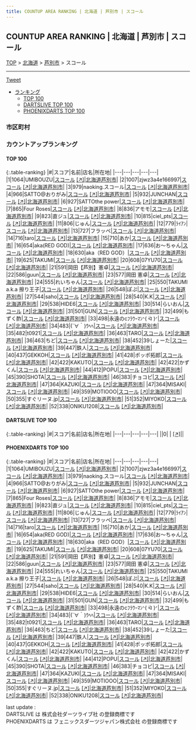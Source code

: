 ```yaml
---
title: COUNTUP AREA RANKING | 北海道 | 芦別市 | スコール
---
```

## COUNTUP AREA RANKING | 北海道 | 芦別市 | スコール

[TOP](/darts/rank/) > [北海道](/darts/rank/北海道/) > [芦別市](/darts/rank/北海道/芦別市/) > スコール

___

<a href="https://twitter.com/share?ref_src=twsrc%5Etfw" data-text="COUNTUP AREA RANKING | 北海道芦別市スコール" class="twitter-share-button" data-hashtags="DARTSLIVE,PHOENIXDARTS,darts,ダーツ" data-show-count="false">Tweet</a>

* [ランキング](#カウントアップランキング)
    * [TOP 100](#top-100)
    * [DARTSLIVE TOP 100](#dartslive-top-100)
    * [PHOENIXDARTS TOP 100](#phoenixdarts-top-100)

### 市区町村

<ul>

</ul>

### カウントアップランキング

#### TOP 100



{:.table-ranking}
|#|スコア|名前|店名|所在地|
|---|---|---|---|---|
|1|1064|<span class="rank-name-pd">UMIBOUZU</span>|<a href="/darts/rank/shops/42512.html">スコール</a> <a href="https://vs.phoenixdarts.com/jp/shop/shopDetailInfo/s_42512?s_seq=42512">[↗]</a>|<a href="/darts/rank/北海道/芦別市">北海道芦別市</a>|
|2|1007|<span class="rank-name-pd">zjwz3a4e166997</span>|<a href="/darts/rank/shops/42512.html">スコール</a> <a href="https://vs.phoenixdarts.com/jp/shop/shopDetailInfo/s_42512?s_seq=42512">[↗]</a>|<a href="/darts/rank/北海道/芦別市">北海道芦別市</a>|
|3|979|<span class="rank-name-pd">naoking.スコール</span>|<a href="/darts/rank/shops/42512.html">スコール</a> <a href="https://vs.phoenixdarts.com/jp/shop/shopDetailInfo/s_42512?s_seq=42512">[↗]</a>|<a href="/darts/rank/北海道/芦別市">北海道芦別市</a>|
|4|966|<span class="rank-name-pd">SATTO@おりがみ</span>|<a href="/darts/rank/shops/42512.html">スコール</a> <a href="https://vs.phoenixdarts.com/jp/shop/shopDetailInfo/s_42512?s_seq=42512">[↗]</a>|<a href="/darts/rank/北海道/芦別市">北海道芦別市</a>|
|5|932|<span class="rank-name-pd">JUNCHAN</span>|<a href="/darts/rank/shops/42512.html">スコール</a> <a href="https://vs.phoenixdarts.com/jp/shop/shopDetailInfo/s_42512?s_seq=42512">[↗]</a>|<a href="/darts/rank/北海道/芦別市">北海道芦別市</a>|
|6|927|<span class="rank-name-pd">SATTOthe power</span>|<a href="/darts/rank/shops/42512.html">スコール</a> <a href="https://vs.phoenixdarts.com/jp/shop/shopDetailInfo/s_42512?s_seq=42512">[↗]</a>|<a href="/darts/rank/北海道/芦別市">北海道芦別市</a>|
|7|865|<span class="rank-name-pd">Four Roses</span>|<a href="/darts/rank/shops/42512.html">スコール</a> <a href="https://vs.phoenixdarts.com/jp/shop/shopDetailInfo/s_42512?s_seq=42512">[↗]</a>|<a href="/darts/rank/北海道/芦別市">北海道芦別市</a>|
|8|836|<span class="rank-name-pd">アモモ</span>|<a href="/darts/rank/shops/42512.html">スコール</a> <a href="https://vs.phoenixdarts.com/jp/shop/shopDetailInfo/s_42512?s_seq=42512">[↗]</a>|<a href="/darts/rank/北海道/芦別市">北海道芦別市</a>|
|9|823|<span class="rank-name-pd">直ジュ</span>|<a href="/darts/rank/shops/42512.html">スコール</a> <a href="https://vs.phoenixdarts.com/jp/shop/shopDetailInfo/s_42512?s_seq=42512">[↗]</a>|<a href="/darts/rank/北海道/芦別市">北海道芦別市</a>|
|10|815|<span class="rank-name-pd">ciel_pts</span>|<a href="/darts/rank/shops/42512.html">スコール</a> <a href="https://vs.phoenixdarts.com/jp/shop/shopDetailInfo/s_42512?s_seq=42512">[↗]</a>|<a href="/darts/rank/北海道/芦別市">北海道芦別市</a>|
|11|806|<span class="rank-name-pd">じゅん</span>|<a href="/darts/rank/shops/42512.html">スコール</a> <a href="https://vs.phoenixdarts.com/jp/shop/shopDetailInfo/s_42512?s_seq=42512">[↗]</a>|<a href="/darts/rank/北海道/芦別市">北海道芦別市</a>|
|12|779|<span class="rank-name-pd">ﾗｲｱﾝ</span>|<a href="/darts/rank/shops/42512.html">スコール</a> <a href="https://vs.phoenixdarts.com/jp/shop/shopDetailInfo/s_42512?s_seq=42512">[↗]</a>|<a href="/darts/rank/北海道/芦別市">北海道芦別市</a>|
|13|727|<span class="rank-name-pd">フラッペ</span>|<a href="/darts/rank/shops/42512.html">スコール</a> <a href="https://vs.phoenixdarts.com/jp/shop/shopDetailInfo/s_42512?s_seq=42512">[↗]</a>|<a href="/darts/rank/北海道/芦別市">北海道芦別市</a>|
|14|716|<span class="rank-name-pd">taro</span>|<a href="/darts/rank/shops/42512.html">スコール</a> <a href="https://vs.phoenixdarts.com/jp/shop/shopDetailInfo/s_42512?s_seq=42512">[↗]</a>|<a href="/darts/rank/北海道/芦別市">北海道芦別市</a>|
|15|710|<span class="rank-name-pd">あか</span>|<a href="/darts/rank/shops/42512.html">スコール</a> <a href="https://vs.phoenixdarts.com/jp/shop/shopDetailInfo/s_42512?s_seq=42512">[↗]</a>|<a href="/darts/rank/北海道/芦別市">北海道芦別市</a>|
|16|654|<span class="rank-name-pd">aka(RED GOD)</span>|<a href="/darts/rank/shops/42512.html">スコール</a> <a href="https://vs.phoenixdarts.com/jp/shop/shopDetailInfo/s_42512?s_seq=42512">[↗]</a>|<a href="/darts/rank/北海道/芦別市">北海道芦別市</a>|
|17|636|<span class="rank-name-pd">お～ちゃん</span>|<a href="/darts/rank/shops/42512.html">スコール</a> <a href="https://vs.phoenixdarts.com/jp/shop/shopDetailInfo/s_42512?s_seq=42512">[↗]</a>|<a href="/darts/rank/北海道/芦別市">北海道芦別市</a>|
|18|630|<span class="rank-name-pd">aka（RED GOD）</span>|<a href="/darts/rank/shops/42512.html">スコール</a> <a href="https://vs.phoenixdarts.com/jp/shop/shopDetailInfo/s_42512?s_seq=42512">[↗]</a>|<a href="/darts/rank/北海道/芦別市">北海道芦別市</a>|
|19|625|<span class="rank-name-pd">TAKUMI</span>|<a href="/darts/rank/shops/42512.html">スコール</a> <a href="https://vs.phoenixdarts.com/jp/shop/shopDetailInfo/s_42512?s_seq=42512">[↗]</a>|<a href="/darts/rank/北海道/芦別市">北海道芦別市</a>|
|20|608|<span class="rank-name-pd">07YU70</span>|<a href="/darts/rank/shops/42512.html">スコール</a> <a href="https://vs.phoenixdarts.com/jp/shop/shopDetailInfo/s_42512?s_seq=42512">[↗]</a>|<a href="/darts/rank/北海道/芦別市">北海道芦別市</a>|
|21|591|<span class="rank-name-pd">岡田【芦別】憲卓</span>|<a href="/darts/rank/shops/42512.html">スコール</a> <a href="https://vs.phoenixdarts.com/jp/shop/shopDetailInfo/s_42512?s_seq=42512">[↗]</a>|<a href="/darts/rank/北海道/芦別市">北海道芦別市</a>|
|22|586|<span class="rank-name-pd">guun</span>|<a href="/darts/rank/shops/42512.html">スコール</a> <a href="https://vs.phoenixdarts.com/jp/shop/shopDetailInfo/s_42512?s_seq=42512">[↗]</a>|<a href="/darts/rank/北海道/芦別市">北海道芦別市</a>|
|23|577|<span class="rank-name-pd">岡田 憲卓</span>|<a href="/darts/rank/shops/42512.html">スコール</a> <a href="https://vs.phoenixdarts.com/jp/shop/shopDetailInfo/s_42512?s_seq=42512">[↗]</a>|<a href="/darts/rank/北海道/芦別市">北海道芦別市</a>|
|24|555|<span class="rank-name-pd">れいちゃん</span>|<a href="/darts/rank/shops/42512.html">スコール</a> <a href="https://vs.phoenixdarts.com/jp/shop/shopDetailInfo/s_42512?s_seq=42512">[↗]</a>|<a href="/darts/rank/北海道/芦別市">北海道芦別市</a>|
|25|550|<span class="rank-name-pd">TAKUMI a.k.a 擦り王子</span>|<a href="/darts/rank/shops/42512.html">スコール</a> <a href="https://vs.phoenixdarts.com/jp/shop/shopDetailInfo/s_42512?s_seq=42512">[↗]</a>|<a href="/darts/rank/北海道/芦別市">北海道芦別市</a>|
|26|548|<span class="rank-name-pd">ぽぷ</span>|<a href="/darts/rank/shops/42512.html">スコール</a> <a href="https://vs.phoenixdarts.com/jp/shop/shopDetailInfo/s_42512?s_seq=42512">[↗]</a>|<a href="/darts/rank/北海道/芦別市">北海道芦別市</a>|
|27|544|<span class="rank-name-pd">saho</span>|<a href="/darts/rank/shops/42512.html">スコール</a> <a href="https://vs.phoenixdarts.com/jp/shop/shopDetailInfo/s_42512?s_seq=42512">[↗]</a>|<a href="/darts/rank/北海道/芦別市">北海道芦別市</a>|
|28|540|<span class="rank-name-pd">K.K</span>|<a href="/darts/rank/shops/42512.html">スコール</a> <a href="https://vs.phoenixdarts.com/jp/shop/shopDetailInfo/s_42512?s_seq=42512">[↗]</a>|<a href="/darts/rank/北海道/芦別市">北海道芦別市</a>|
|29|538|<span class="rank-name-pd">HIDE6</span>|<a href="/darts/rank/shops/42512.html">スコール</a> <a href="https://vs.phoenixdarts.com/jp/shop/shopDetailInfo/s_42512?s_seq=42512">[↗]</a>|<a href="/darts/rank/北海道/芦別市">北海道芦別市</a>|
|30|514|<span class="rank-name-pd">らいおん</span>|<a href="/darts/rank/shops/42512.html">スコール</a> <a href="https://vs.phoenixdarts.com/jp/shop/shopDetailInfo/s_42512?s_seq=42512">[↗]</a>|<a href="/darts/rank/北海道/芦別市">北海道芦別市</a>|
|31|501|<span class="rank-name-pd">GUN</span>|<a href="/darts/rank/shops/42512.html">スコール</a> <a href="https://vs.phoenixdarts.com/jp/shop/shopDetailInfo/s_42512?s_seq=42512">[↗]</a>|<a href="/darts/rank/北海道/芦別市">北海道芦別市</a>|
|32|499|<span class="rank-name-pd">もずく酢</span>|<a href="/darts/rank/shops/42512.html">スコール</a> <a href="https://vs.phoenixdarts.com/jp/shop/shopDetailInfo/s_42512?s_seq=42512">[↗]</a>|<a href="/darts/rank/北海道/芦別市">北海道芦別市</a>|
|33|498|<span class="rank-name-pd">永遠のcﾌﾗｳｰﾏﾝᐠ( ᐛ )ᐟ</span>|<a href="/darts/rank/shops/42512.html">スコール</a> <a href="https://vs.phoenixdarts.com/jp/shop/shopDetailInfo/s_42512?s_seq=42512">[↗]</a>|<a href="/darts/rank/北海道/芦別市">北海道芦別市</a>|
|34|483|<span class="rank-name-pd">(´∀｀)ｳﾍﾍ︎︎</span>|<a href="/darts/rank/shops/42512.html">スコール</a> <a href="https://vs.phoenixdarts.com/jp/shop/shopDetailInfo/s_42512?s_seq=42512">[↗]</a>|<a href="/darts/rank/北海道/芦別市">北海道芦別市</a>|
|35|482|<span class="rank-name-pd">t0921</span>|<a href="/darts/rank/shops/42512.html">スコール</a> <a href="https://vs.phoenixdarts.com/jp/shop/shopDetailInfo/s_42512?s_seq=42512">[↗]</a>|<a href="/darts/rank/北海道/芦別市">北海道芦別市</a>|
|36|463|<span class="rank-name-pd">TARO</span>|<a href="/darts/rank/shops/42512.html">スコール</a> <a href="https://vs.phoenixdarts.com/jp/shop/shopDetailInfo/s_42512?s_seq=42512">[↗]</a>|<a href="/darts/rank/北海道/芦別市">北海道芦別市</a>|
|36|463|<span class="rank-name-pd">ちど</span>|<a href="/darts/rank/shops/42512.html">スコール</a> <a href="https://vs.phoenixdarts.com/jp/shop/shopDetailInfo/s_42512?s_seq=42512">[↗]</a>|<a href="/darts/rank/北海道/芦別市">北海道芦別市</a>|
|38|452|<span class="rank-name-pd">39しょーた</span>|<a href="/darts/rank/shops/42512.html">スコール</a> <a href="https://vs.phoenixdarts.com/jp/shop/shopDetailInfo/s_42512?s_seq=42512">[↗]</a>|<a href="/darts/rank/北海道/芦別市">北海道芦別市</a>|
|39|447|<span class="rank-name-pd">鉄人</span>|<a href="/darts/rank/shops/42512.html">スコール</a> <a href="https://vs.phoenixdarts.com/jp/shop/shopDetailInfo/s_42512?s_seq=42512">[↗]</a>|<a href="/darts/rank/北海道/芦別市">北海道芦別市</a>|
|40|437|<span class="rank-name-pd">GEKKOH</span>|<a href="/darts/rank/shops/42512.html">スコール</a> <a href="https://vs.phoenixdarts.com/jp/shop/shopDetailInfo/s_42512?s_seq=42512">[↗]</a>|<a href="/darts/rank/北海道/芦別市">北海道芦別市</a>|
|41|428|<span class="rank-name-pd">ポッポ拓郎</span>|<a href="/darts/rank/shops/42512.html">スコール</a> <a href="https://vs.phoenixdarts.com/jp/shop/shopDetailInfo/s_42512?s_seq=42512">[↗]</a>|<a href="/darts/rank/北海道/芦別市">北海道芦別市</a>|
|42|422|<span class="rank-name-pd">KAKUTO</span>|<a href="/darts/rank/shops/42512.html">スコール</a> <a href="https://vs.phoenixdarts.com/jp/shop/shopDetailInfo/s_42512?s_seq=42512">[↗]</a>|<a href="/darts/rank/北海道/芦別市">北海道芦別市</a>|
|42|422|<span class="rank-name-pd">かずくん</span>|<a href="/darts/rank/shops/42512.html">スコール</a> <a href="https://vs.phoenixdarts.com/jp/shop/shopDetailInfo/s_42512?s_seq=42512">[↗]</a>|<a href="/darts/rank/北海道/芦別市">北海道芦別市</a>|
|44|412|<span class="rank-name-pd">POPU</span>|<a href="/darts/rank/shops/42512.html">スコール</a> <a href="https://vs.phoenixdarts.com/jp/shop/shopDetailInfo/s_42512?s_seq=42512">[↗]</a>|<a href="/darts/rank/北海道/芦別市">北海道芦別市</a>|
|45|390|<span class="rank-name-pd">SHOTA</span>|<a href="/darts/rank/shops/42512.html">スコール</a> <a href="https://vs.phoenixdarts.com/jp/shop/shopDetailInfo/s_42512?s_seq=42512">[↗]</a>|<a href="/darts/rank/北海道/芦別市">北海道芦別市</a>|
|46|383|<span class="rank-name-pd">チョコピ</span>|<a href="/darts/rank/shops/42512.html">スコール</a> <a href="https://vs.phoenixdarts.com/jp/shop/shopDetailInfo/s_42512?s_seq=42512">[↗]</a>|<a href="/darts/rank/北海道/芦別市">北海道芦別市</a>|
|47|364|<span class="rank-name-pd">KAZUKI</span>|<a href="/darts/rank/shops/42512.html">スコール</a> <a href="https://vs.phoenixdarts.com/jp/shop/shopDetailInfo/s_42512?s_seq=42512">[↗]</a>|<a href="/darts/rank/北海道/芦別市">北海道芦別市</a>|
|47|364|<span class="rank-name-pd">MISAKI</span>|<a href="/darts/rank/shops/42512.html">スコール</a> <a href="https://vs.phoenixdarts.com/jp/shop/shopDetailInfo/s_42512?s_seq=42512">[↗]</a>|<a href="/darts/rank/北海道/芦別市">北海道芦別市</a>|
|49|359|<span class="rank-name-pd">MOTIOOO</span>|<a href="/darts/rank/shops/42512.html">スコール</a> <a href="https://vs.phoenixdarts.com/jp/shop/shopDetailInfo/s_42512?s_seq=42512">[↗]</a>|<a href="/darts/rank/北海道/芦別市">北海道芦別市</a>|
|50|355|<span class="rank-name-pd">すぐリーヌ.jp</span>|<a href="/darts/rank/shops/42512.html">スコール</a> <a href="https://vs.phoenixdarts.com/jp/shop/shopDetailInfo/s_42512?s_seq=42512">[↗]</a>|<a href="/darts/rank/北海道/芦別市">北海道芦別市</a>|
|51|352|<span class="rank-name-pd">MIYOKO</span>|<a href="/darts/rank/shops/42512.html">スコール</a> <a href="https://vs.phoenixdarts.com/jp/shop/shopDetailInfo/s_42512?s_seq=42512">[↗]</a>|<a href="/darts/rank/北海道/芦別市">北海道芦別市</a>|
|52|338|<span class="rank-name-pd">ONIKU1208</span>|<a href="/darts/rank/shops/42512.html">スコール</a> <a href="https://vs.phoenixdarts.com/jp/shop/shopDetailInfo/s_42512?s_seq=42512">[↗]</a>|<a href="/darts/rank/北海道/芦別市">北海道芦別市</a>|


#### DARTSLIVE TOP 100



{:.table-ranking}
|#|スコア|名前|店名|所在地|
|---|---|---|---|---|
||0|<span class="rank-name-dl"> </span>|<a href="/darts/rank/shops/.html"></a> <a href="">[↗]</a>|<a href="/darts/rank//"></a>|


#### PHOENIXDARTS TOP 100



{:.table-ranking}
|#|スコア|名前|店名|所在地|
|---|---|---|---|---|
|1|1064|<span class="rank-name-pd">UMIBOUZU</span>|<a href="/darts/rank/shops/42512.html">スコール</a> <a href="https://vs.phoenixdarts.com/jp/shop/shopDetailInfo/s_42512?s_seq=42512">[↗]</a>|<a href="/darts/rank/北海道/芦別市">北海道芦別市</a>|
|2|1007|<span class="rank-name-pd">zjwz3a4e166997</span>|<a href="/darts/rank/shops/42512.html">スコール</a> <a href="https://vs.phoenixdarts.com/jp/shop/shopDetailInfo/s_42512?s_seq=42512">[↗]</a>|<a href="/darts/rank/北海道/芦別市">北海道芦別市</a>|
|3|979|<span class="rank-name-pd">naoking.スコール</span>|<a href="/darts/rank/shops/42512.html">スコール</a> <a href="https://vs.phoenixdarts.com/jp/shop/shopDetailInfo/s_42512?s_seq=42512">[↗]</a>|<a href="/darts/rank/北海道/芦別市">北海道芦別市</a>|
|4|966|<span class="rank-name-pd">SATTO@おりがみ</span>|<a href="/darts/rank/shops/42512.html">スコール</a> <a href="https://vs.phoenixdarts.com/jp/shop/shopDetailInfo/s_42512?s_seq=42512">[↗]</a>|<a href="/darts/rank/北海道/芦別市">北海道芦別市</a>|
|5|932|<span class="rank-name-pd">JUNCHAN</span>|<a href="/darts/rank/shops/42512.html">スコール</a> <a href="https://vs.phoenixdarts.com/jp/shop/shopDetailInfo/s_42512?s_seq=42512">[↗]</a>|<a href="/darts/rank/北海道/芦別市">北海道芦別市</a>|
|6|927|<span class="rank-name-pd">SATTOthe power</span>|<a href="/darts/rank/shops/42512.html">スコール</a> <a href="https://vs.phoenixdarts.com/jp/shop/shopDetailInfo/s_42512?s_seq=42512">[↗]</a>|<a href="/darts/rank/北海道/芦別市">北海道芦別市</a>|
|7|865|<span class="rank-name-pd">Four Roses</span>|<a href="/darts/rank/shops/42512.html">スコール</a> <a href="https://vs.phoenixdarts.com/jp/shop/shopDetailInfo/s_42512?s_seq=42512">[↗]</a>|<a href="/darts/rank/北海道/芦別市">北海道芦別市</a>|
|8|836|<span class="rank-name-pd">アモモ</span>|<a href="/darts/rank/shops/42512.html">スコール</a> <a href="https://vs.phoenixdarts.com/jp/shop/shopDetailInfo/s_42512?s_seq=42512">[↗]</a>|<a href="/darts/rank/北海道/芦別市">北海道芦別市</a>|
|9|823|<span class="rank-name-pd">直ジュ</span>|<a href="/darts/rank/shops/42512.html">スコール</a> <a href="https://vs.phoenixdarts.com/jp/shop/shopDetailInfo/s_42512?s_seq=42512">[↗]</a>|<a href="/darts/rank/北海道/芦別市">北海道芦別市</a>|
|10|815|<span class="rank-name-pd">ciel_pts</span>|<a href="/darts/rank/shops/42512.html">スコール</a> <a href="https://vs.phoenixdarts.com/jp/shop/shopDetailInfo/s_42512?s_seq=42512">[↗]</a>|<a href="/darts/rank/北海道/芦別市">北海道芦別市</a>|
|11|806|<span class="rank-name-pd">じゅん</span>|<a href="/darts/rank/shops/42512.html">スコール</a> <a href="https://vs.phoenixdarts.com/jp/shop/shopDetailInfo/s_42512?s_seq=42512">[↗]</a>|<a href="/darts/rank/北海道/芦別市">北海道芦別市</a>|
|12|779|<span class="rank-name-pd">ﾗｲｱﾝ</span>|<a href="/darts/rank/shops/42512.html">スコール</a> <a href="https://vs.phoenixdarts.com/jp/shop/shopDetailInfo/s_42512?s_seq=42512">[↗]</a>|<a href="/darts/rank/北海道/芦別市">北海道芦別市</a>|
|13|727|<span class="rank-name-pd">フラッペ</span>|<a href="/darts/rank/shops/42512.html">スコール</a> <a href="https://vs.phoenixdarts.com/jp/shop/shopDetailInfo/s_42512?s_seq=42512">[↗]</a>|<a href="/darts/rank/北海道/芦別市">北海道芦別市</a>|
|14|716|<span class="rank-name-pd">taro</span>|<a href="/darts/rank/shops/42512.html">スコール</a> <a href="https://vs.phoenixdarts.com/jp/shop/shopDetailInfo/s_42512?s_seq=42512">[↗]</a>|<a href="/darts/rank/北海道/芦別市">北海道芦別市</a>|
|15|710|<span class="rank-name-pd">あか</span>|<a href="/darts/rank/shops/42512.html">スコール</a> <a href="https://vs.phoenixdarts.com/jp/shop/shopDetailInfo/s_42512?s_seq=42512">[↗]</a>|<a href="/darts/rank/北海道/芦別市">北海道芦別市</a>|
|16|654|<span class="rank-name-pd">aka(RED GOD)</span>|<a href="/darts/rank/shops/42512.html">スコール</a> <a href="https://vs.phoenixdarts.com/jp/shop/shopDetailInfo/s_42512?s_seq=42512">[↗]</a>|<a href="/darts/rank/北海道/芦別市">北海道芦別市</a>|
|17|636|<span class="rank-name-pd">お～ちゃん</span>|<a href="/darts/rank/shops/42512.html">スコール</a> <a href="https://vs.phoenixdarts.com/jp/shop/shopDetailInfo/s_42512?s_seq=42512">[↗]</a>|<a href="/darts/rank/北海道/芦別市">北海道芦別市</a>|
|18|630|<span class="rank-name-pd">aka（RED GOD）</span>|<a href="/darts/rank/shops/42512.html">スコール</a> <a href="https://vs.phoenixdarts.com/jp/shop/shopDetailInfo/s_42512?s_seq=42512">[↗]</a>|<a href="/darts/rank/北海道/芦別市">北海道芦別市</a>|
|19|625|<span class="rank-name-pd">TAKUMI</span>|<a href="/darts/rank/shops/42512.html">スコール</a> <a href="https://vs.phoenixdarts.com/jp/shop/shopDetailInfo/s_42512?s_seq=42512">[↗]</a>|<a href="/darts/rank/北海道/芦別市">北海道芦別市</a>|
|20|608|<span class="rank-name-pd">07YU70</span>|<a href="/darts/rank/shops/42512.html">スコール</a> <a href="https://vs.phoenixdarts.com/jp/shop/shopDetailInfo/s_42512?s_seq=42512">[↗]</a>|<a href="/darts/rank/北海道/芦別市">北海道芦別市</a>|
|21|591|<span class="rank-name-pd">岡田【芦別】憲卓</span>|<a href="/darts/rank/shops/42512.html">スコール</a> <a href="https://vs.phoenixdarts.com/jp/shop/shopDetailInfo/s_42512?s_seq=42512">[↗]</a>|<a href="/darts/rank/北海道/芦別市">北海道芦別市</a>|
|22|586|<span class="rank-name-pd">guun</span>|<a href="/darts/rank/shops/42512.html">スコール</a> <a href="https://vs.phoenixdarts.com/jp/shop/shopDetailInfo/s_42512?s_seq=42512">[↗]</a>|<a href="/darts/rank/北海道/芦別市">北海道芦別市</a>|
|23|577|<span class="rank-name-pd">岡田 憲卓</span>|<a href="/darts/rank/shops/42512.html">スコール</a> <a href="https://vs.phoenixdarts.com/jp/shop/shopDetailInfo/s_42512?s_seq=42512">[↗]</a>|<a href="/darts/rank/北海道/芦別市">北海道芦別市</a>|
|24|555|<span class="rank-name-pd">れいちゃん</span>|<a href="/darts/rank/shops/42512.html">スコール</a> <a href="https://vs.phoenixdarts.com/jp/shop/shopDetailInfo/s_42512?s_seq=42512">[↗]</a>|<a href="/darts/rank/北海道/芦別市">北海道芦別市</a>|
|25|550|<span class="rank-name-pd">TAKUMI a.k.a 擦り王子</span>|<a href="/darts/rank/shops/42512.html">スコール</a> <a href="https://vs.phoenixdarts.com/jp/shop/shopDetailInfo/s_42512?s_seq=42512">[↗]</a>|<a href="/darts/rank/北海道/芦別市">北海道芦別市</a>|
|26|548|<span class="rank-name-pd">ぽぷ</span>|<a href="/darts/rank/shops/42512.html">スコール</a> <a href="https://vs.phoenixdarts.com/jp/shop/shopDetailInfo/s_42512?s_seq=42512">[↗]</a>|<a href="/darts/rank/北海道/芦別市">北海道芦別市</a>|
|27|544|<span class="rank-name-pd">saho</span>|<a href="/darts/rank/shops/42512.html">スコール</a> <a href="https://vs.phoenixdarts.com/jp/shop/shopDetailInfo/s_42512?s_seq=42512">[↗]</a>|<a href="/darts/rank/北海道/芦別市">北海道芦別市</a>|
|28|540|<span class="rank-name-pd">K.K</span>|<a href="/darts/rank/shops/42512.html">スコール</a> <a href="https://vs.phoenixdarts.com/jp/shop/shopDetailInfo/s_42512?s_seq=42512">[↗]</a>|<a href="/darts/rank/北海道/芦別市">北海道芦別市</a>|
|29|538|<span class="rank-name-pd">HIDE6</span>|<a href="/darts/rank/shops/42512.html">スコール</a> <a href="https://vs.phoenixdarts.com/jp/shop/shopDetailInfo/s_42512?s_seq=42512">[↗]</a>|<a href="/darts/rank/北海道/芦別市">北海道芦別市</a>|
|30|514|<span class="rank-name-pd">らいおん</span>|<a href="/darts/rank/shops/42512.html">スコール</a> <a href="https://vs.phoenixdarts.com/jp/shop/shopDetailInfo/s_42512?s_seq=42512">[↗]</a>|<a href="/darts/rank/北海道/芦別市">北海道芦別市</a>|
|31|501|<span class="rank-name-pd">GUN</span>|<a href="/darts/rank/shops/42512.html">スコール</a> <a href="https://vs.phoenixdarts.com/jp/shop/shopDetailInfo/s_42512?s_seq=42512">[↗]</a>|<a href="/darts/rank/北海道/芦別市">北海道芦別市</a>|
|32|499|<span class="rank-name-pd">もずく酢</span>|<a href="/darts/rank/shops/42512.html">スコール</a> <a href="https://vs.phoenixdarts.com/jp/shop/shopDetailInfo/s_42512?s_seq=42512">[↗]</a>|<a href="/darts/rank/北海道/芦別市">北海道芦別市</a>|
|33|498|<span class="rank-name-pd">永遠のcﾌﾗｳｰﾏﾝᐠ( ᐛ )ᐟ</span>|<a href="/darts/rank/shops/42512.html">スコール</a> <a href="https://vs.phoenixdarts.com/jp/shop/shopDetailInfo/s_42512?s_seq=42512">[↗]</a>|<a href="/darts/rank/北海道/芦別市">北海道芦別市</a>|
|34|483|<span class="rank-name-pd">(´∀｀)ｳﾍﾍ︎︎</span>|<a href="/darts/rank/shops/42512.html">スコール</a> <a href="https://vs.phoenixdarts.com/jp/shop/shopDetailInfo/s_42512?s_seq=42512">[↗]</a>|<a href="/darts/rank/北海道/芦別市">北海道芦別市</a>|
|35|482|<span class="rank-name-pd">t0921</span>|<a href="/darts/rank/shops/42512.html">スコール</a> <a href="https://vs.phoenixdarts.com/jp/shop/shopDetailInfo/s_42512?s_seq=42512">[↗]</a>|<a href="/darts/rank/北海道/芦別市">北海道芦別市</a>|
|36|463|<span class="rank-name-pd">TARO</span>|<a href="/darts/rank/shops/42512.html">スコール</a> <a href="https://vs.phoenixdarts.com/jp/shop/shopDetailInfo/s_42512?s_seq=42512">[↗]</a>|<a href="/darts/rank/北海道/芦別市">北海道芦別市</a>|
|36|463|<span class="rank-name-pd">ちど</span>|<a href="/darts/rank/shops/42512.html">スコール</a> <a href="https://vs.phoenixdarts.com/jp/shop/shopDetailInfo/s_42512?s_seq=42512">[↗]</a>|<a href="/darts/rank/北海道/芦別市">北海道芦別市</a>|
|38|452|<span class="rank-name-pd">39しょーた</span>|<a href="/darts/rank/shops/42512.html">スコール</a> <a href="https://vs.phoenixdarts.com/jp/shop/shopDetailInfo/s_42512?s_seq=42512">[↗]</a>|<a href="/darts/rank/北海道/芦別市">北海道芦別市</a>|
|39|447|<span class="rank-name-pd">鉄人</span>|<a href="/darts/rank/shops/42512.html">スコール</a> <a href="https://vs.phoenixdarts.com/jp/shop/shopDetailInfo/s_42512?s_seq=42512">[↗]</a>|<a href="/darts/rank/北海道/芦別市">北海道芦別市</a>|
|40|437|<span class="rank-name-pd">GEKKOH</span>|<a href="/darts/rank/shops/42512.html">スコール</a> <a href="https://vs.phoenixdarts.com/jp/shop/shopDetailInfo/s_42512?s_seq=42512">[↗]</a>|<a href="/darts/rank/北海道/芦別市">北海道芦別市</a>|
|41|428|<span class="rank-name-pd">ポッポ拓郎</span>|<a href="/darts/rank/shops/42512.html">スコール</a> <a href="https://vs.phoenixdarts.com/jp/shop/shopDetailInfo/s_42512?s_seq=42512">[↗]</a>|<a href="/darts/rank/北海道/芦別市">北海道芦別市</a>|
|42|422|<span class="rank-name-pd">KAKUTO</span>|<a href="/darts/rank/shops/42512.html">スコール</a> <a href="https://vs.phoenixdarts.com/jp/shop/shopDetailInfo/s_42512?s_seq=42512">[↗]</a>|<a href="/darts/rank/北海道/芦別市">北海道芦別市</a>|
|42|422|<span class="rank-name-pd">かずくん</span>|<a href="/darts/rank/shops/42512.html">スコール</a> <a href="https://vs.phoenixdarts.com/jp/shop/shopDetailInfo/s_42512?s_seq=42512">[↗]</a>|<a href="/darts/rank/北海道/芦別市">北海道芦別市</a>|
|44|412|<span class="rank-name-pd">POPU</span>|<a href="/darts/rank/shops/42512.html">スコール</a> <a href="https://vs.phoenixdarts.com/jp/shop/shopDetailInfo/s_42512?s_seq=42512">[↗]</a>|<a href="/darts/rank/北海道/芦別市">北海道芦別市</a>|
|45|390|<span class="rank-name-pd">SHOTA</span>|<a href="/darts/rank/shops/42512.html">スコール</a> <a href="https://vs.phoenixdarts.com/jp/shop/shopDetailInfo/s_42512?s_seq=42512">[↗]</a>|<a href="/darts/rank/北海道/芦別市">北海道芦別市</a>|
|46|383|<span class="rank-name-pd">チョコピ</span>|<a href="/darts/rank/shops/42512.html">スコール</a> <a href="https://vs.phoenixdarts.com/jp/shop/shopDetailInfo/s_42512?s_seq=42512">[↗]</a>|<a href="/darts/rank/北海道/芦別市">北海道芦別市</a>|
|47|364|<span class="rank-name-pd">KAZUKI</span>|<a href="/darts/rank/shops/42512.html">スコール</a> <a href="https://vs.phoenixdarts.com/jp/shop/shopDetailInfo/s_42512?s_seq=42512">[↗]</a>|<a href="/darts/rank/北海道/芦別市">北海道芦別市</a>|
|47|364|<span class="rank-name-pd">MISAKI</span>|<a href="/darts/rank/shops/42512.html">スコール</a> <a href="https://vs.phoenixdarts.com/jp/shop/shopDetailInfo/s_42512?s_seq=42512">[↗]</a>|<a href="/darts/rank/北海道/芦別市">北海道芦別市</a>|
|49|359|<span class="rank-name-pd">MOTIOOO</span>|<a href="/darts/rank/shops/42512.html">スコール</a> <a href="https://vs.phoenixdarts.com/jp/shop/shopDetailInfo/s_42512?s_seq=42512">[↗]</a>|<a href="/darts/rank/北海道/芦別市">北海道芦別市</a>|
|50|355|<span class="rank-name-pd">すぐリーヌ.jp</span>|<a href="/darts/rank/shops/42512.html">スコール</a> <a href="https://vs.phoenixdarts.com/jp/shop/shopDetailInfo/s_42512?s_seq=42512">[↗]</a>|<a href="/darts/rank/北海道/芦別市">北海道芦別市</a>|
|51|352|<span class="rank-name-pd">MIYOKO</span>|<a href="/darts/rank/shops/42512.html">スコール</a> <a href="https://vs.phoenixdarts.com/jp/shop/shopDetailInfo/s_42512?s_seq=42512">[↗]</a>|<a href="/darts/rank/北海道/芦別市">北海道芦別市</a>|
|52|338|<span class="rank-name-pd">ONIKU1208</span>|<a href="/darts/rank/shops/42512.html">スコール</a> <a href="https://vs.phoenixdarts.com/jp/shop/shopDetailInfo/s_42512?s_seq=42512">[↗]</a>|<a href="/darts/rank/北海道/芦別市">北海道芦別市</a>|


<div class="footer border-top border-gray-light mt-5 pt-3 text-right text-gray">
    last update : <span style="font-weight: italic" id="foot_last_modified"></span><br />
    DARTSLIVE は 株式会社ダーツライブ社 の登録商標です<br />
    PHOENIXDARTS は フェニックスダーツジャパン株式会社 の登録商標です<br />
</div>

<script src="https://cdnjs.cloudflare.com/ajax/libs/jquery.tablesorter/2.31.3/js/jquery.tablesorter.min.js" integrity="sha512-qzgd5cYSZcosqpzpn7zF2ZId8f/8CHmFKZ8j7mU4OUXTNRd5g+ZHBPsgKEwoqxCtdQvExE5LprwwPAgoicguNg==" crossorigin="anonymous" referrerpolicy="no-referrer"></script>
<link rel="stylesheet" href="https://cdnjs.cloudflare.com/ajax/libs/jquery.tablesorter/2.31.3/css/theme.default.min.css" integrity="sha512-wghhOJkjQX0Lh3NSWvNKeZ0ZpNn+SPVXX1Qyc9OCaogADktxrBiBdKGDoqVUOyhStvMBmJQ8ZdMHiR3wuEq8+w==" crossorigin="anonymous" referrerpolicy="no-referrer" />
<script>
$(function() {
    $(".table-ranking").tablesorter({sortList:[[0, 0]]});
    $("#foot_last_modified").text(formatDate(new Date(document.lastModified), 'yyyy-MM-dd HH:mm:ss'));
});
</script>

<script async src="https://platform.twitter.com/widgets.js" charset="utf-8"></script>